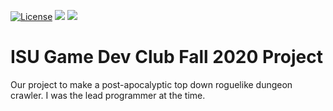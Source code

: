 [![License](https://img.shields.io/badge/License-Apache%202.0-blue.svg)](https://opensource.org/licenses/Apache-2.0)
![](https://tokei.rs/b1/github/JakeB1998/ISU-Game-Dev-Club-Fall-2020-Game?category=code)
![](https://tokei.rs/b1/github/JakeB1998/ISU-Game-Dev-Club-Fall-2020-Game?category=files)

# ISU Game Dev Club Fall 2020 Project
Our project to make a post-apocalyptic top down roguelike dungeon crawler. I was the lead programmer at the time.
